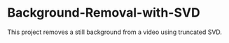 # Background-Removal-with-SVD
This project removes a still background from a video using truncated SVD.
